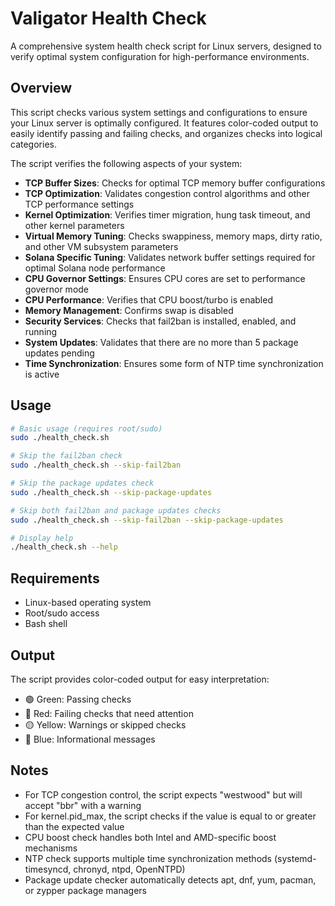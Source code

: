 # Valigator Health Check

A comprehensive system health check script for Linux servers, designed to verify optimal system configuration for high-performance environments.

## Overview

This script checks various system settings and configurations to ensure your Linux server is optimally configured. It features color-coded output to easily identify passing and failing checks, and organizes checks into logical categories.

The script verifies the following aspects of your system:

- **TCP Buffer Sizes**: Checks for optimal TCP memory buffer configurations
- **TCP Optimization**: Validates congestion control algorithms and other TCP performance settings 
- **Kernel Optimization**: Verifies timer migration, hung task timeout, and other kernel parameters
- **Virtual Memory Tuning**: Checks swappiness, memory maps, dirty ratio, and other VM subsystem parameters
- **Solana Specific Tuning**: Validates network buffer settings required for optimal Solana node performance
- **CPU Governor Settings**: Ensures CPU cores are set to performance governor mode
- **CPU Performance**: Verifies that CPU boost/turbo is enabled
- **Memory Management**: Confirms swap is disabled
- **Security Services**: Checks that fail2ban is installed, enabled, and running
- **System Updates**: Validates that there are no more than 5 package updates pending
- **Time Synchronization**: Ensures some form of NTP time synchronization is active

## Usage

```bash
# Basic usage (requires root/sudo)
sudo ./health_check.sh

# Skip the fail2ban check
sudo ./health_check.sh --skip-fail2ban

# Skip the package updates check
sudo ./health_check.sh --skip-package-updates 

# Skip both fail2ban and package updates checks
sudo ./health_check.sh --skip-fail2ban --skip-package-updates

# Display help
./health_check.sh --help
```

## Requirements

- Linux-based operating system
- Root/sudo access
- Bash shell

## Output

The script provides color-coded output for easy interpretation:
- 🟢 Green: Passing checks
- 🔴 Red: Failing checks that need attention
- 🟡 Yellow: Warnings or skipped checks
- 🔵 Blue: Informational messages

## Notes

- For TCP congestion control, the script expects "westwood" but will accept "bbr" with a warning
- For kernel.pid_max, the script checks if the value is equal to or greater than the expected value
- CPU boost check handles both Intel and AMD-specific boost mechanisms
- NTP check supports multiple time synchronization methods (systemd-timesyncd, chronyd, ntpd, OpenNTPD)
- Package update checker automatically detects apt, dnf, yum, pacman, or zypper package managers